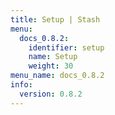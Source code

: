 ```yaml
---
title: Setup | Stash
menu:
  docs_0.8.2:
    identifier: setup
    name: Setup
    weight: 30
menu_name: docs_0.8.2
info:
  version: 0.8.2
---
```


